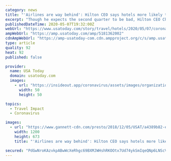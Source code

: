 ```yaml
---
category: news
title: "'Airlines are way behind': Hilton CEO says hotels more likely to recover faster from coronavirus"
excerpt: "Though he expects the second quarter to be bad, Hilton CEO Christopher Nassetta believes hotels will bounce back faster than airlines."
publishedDateTime: 2020-05-07T19:32:00Z
webUrl: "https://www.usatoday.com/story/travel/hotels/2020/05/07/coronavirus-hilton-hotel-industry-hopeful-despite-low-occupancy/5181362002/"
ampWebUrl: "https://amp.usatoday.com/amp/5181362002"
cdnAmpWebUrl: "https://amp-usatoday-com.cdn.ampproject.org/c/s/amp.usatoday.com/amp/5181362002"
type: article
quality: 92
heat: 92
published: false

provider:
  name: USA Today
  domain: usatoday.com
  images:
    - url: "https://insideout.app/coronavirus/assets/images/organizations/usatoday.com-50x50.jpg"
      width: 50
      height: 50

topics:
  - Travel Impact
  - Coronavirus

images:
  - url: "https://www.gannett-cdn.com/presto/2018/12/05/USAT/a4389b82-e9d7-4267-a430-841c00c2ce86-Hilton_.jpg?auto=webp&crop=533,299,x0,y0&format=pjpg&width=1200"
    width: 1200
    height: 673
    title: "'Airlines are way behind': Hilton CEO says hotels more likely to recover faster from coronavirus"

secured: "PdGwNroKAzvkpABwWcXeRhgc69BXMJWHshRKOOtx7Ud74ykSmIqeQNp6LNScVRAn5LGmOtWG07jR3UFMw2hjf/OeoF5aDMSvED91LAi6GMsqswErWfFr8gYMm12F4LIeUHhrUyMK0ltUddyDrZ9cupMcVehwFTKhg12zbnuc5Rtn99WWsUBUjCV3T6Rs7WN85wWrbHTZ79VJlOXvAP0rNw87gkMnIQ2KPFrTEhN8OEsQW3QIre2wvQL6QoJAAL2PQJ5yqmJAwfKT7D0cfjPS8WKIl0PE93I2QywzlXhhyLFxUEQsHfiHFfLtF2J4IBuh;0zCp5BynHER8XdyUg3aviQ=="
---
```


